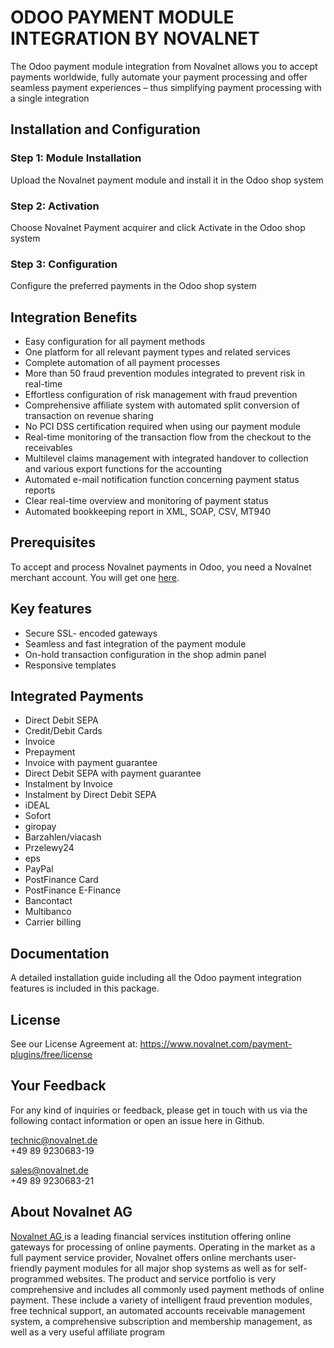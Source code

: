 # ODOO PAYMENT MODULE INTEGRATION BY NOVALNET 

The Odoo payment module integration from Novalnet allows you to accept payments worldwide, fully automate your payment processing and offer seamless payment experiences – thus simplifying payment processing with a single integration

## Installation and Configuration
### Step 1: Module Installation
Upload the Novalnet payment module and install it in the Odoo shop system

### Step 2: Activation
Choose Novalnet Payment acquirer and click Activate in the Odoo shop system

### Step 3: Configuration
Configure the preferred payments in the Odoo shop system

## Integration Benefits
*	Easy configuration for all payment methods
*	One platform for all relevant payment types and related services
*	Complete automation of all payment processes
*	More than 50 fraud prevention modules integrated to prevent risk in real-time
*	Effortless configuration of risk management with fraud prevention
*	Comprehensive affiliate system with automated split conversion of transaction on revenue sharing
*	No PCI DSS certification required when using our payment module
*	Real-time monitoring of the transaction flow from the checkout to the receivables
*	Multilevel claims management with integrated handover to collection and various export functions for the accounting
*	Automated e-mail notification function concerning payment status reports
*	Clear real-time overview and monitoring of payment status
*	Automated bookkeeping report in XML, SOAP, CSV, MT940

## Prerequisites
To accept and process Novalnet payments in Odoo, you need a Novalnet merchant account. You will get one <a href="https://www.novalnet.de/kontakt/sales">here</a>. 

## Key features  
-	Secure SSL- encoded gateways
-	Seamless and fast integration of the payment module
-	On-hold transaction configuration in the shop admin panel
-	Responsive templates

## Integrated Payments
*	Direct Debit SEPA
*	Credit/Debit Cards
*	Invoice
*	Prepayment
*	Invoice with payment guarantee
*	Direct Debit SEPA with payment guarantee
*	Instalment by Invoice
*	Instalment by Direct Debit SEPA
*	iDEAL
*	Sofort
*	giropay
*	Barzahlen/viacash
*	Przelewy24
*	eps
*	PayPal
*	PostFinance Card
*	PostFinance E-Finance
*	Bancontact
*	Multibanco
*	Carrier billing

## Documentation
A detailed installation guide including all the Odoo payment integration features is included in this package.

## License 
See our License Agreement at: https://www.novalnet.com/payment-plugins/free/license

## Your Feedback
For any kind of inquiries or feedback, please get in touch with us via the following contact information or open an issue here in Github. 

technic@novalnet.de<br>
+49 89 9230683-19<br>

sales@novalnet.de<br>
+49 89 9230683-21<br>

## About Novalnet AG
<a href="https://www.novalnet.de/kontakt/sales"> Novalnet AG </a>is a leading financial services institution offering online gateways for processing of online payments. Operating in the market as a full payment service provider, Novalnet offers online merchants user-friendly payment modules for all major shop systems as well as for self-programmed websites. The product and service portfolio is very comprehensive and includes all commonly used payment methods of online payment. These include a variety of intelligent fraud prevention modules, free technical support, an automated accounts receivable management system, a comprehensive subscription and membership management, as well as a very useful affiliate program

